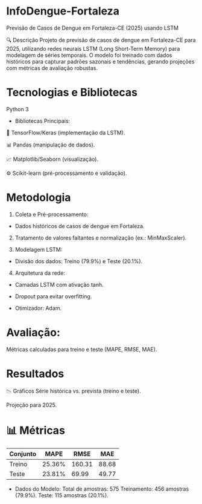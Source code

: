 # InfoDengue-Fortaleza
Previsão de Casos de Dengue em Fortaleza-CE (2025) usando LSTM

🔍 Descrição
Projeto de previsão de casos de dengue em Fortaleza-CE para 2025, utilizando redes neurais LSTM (Long Short-Term Memory) para modelagem de séries temporais. O modelo foi treinado com dados históricos para capturar padrões sazonais e tendências, gerando projeções com métricas de avaliação robustas.

# Tecnologias e Bibliotecas
Python 3

* Bibliotecas Principais:

🧠 TensorFlow/Keras (implementação da LSTM).

📊 Pandas (manipulação de dados).

📈 Matplotlib/Seaborn (visualização).

⚙️ Scikit-learn (pré-processamento e validação).

# Metodologia
1. Coleta e Pré-processamento:

- Dados históricos de casos de dengue em Fortaleza.

2. Tratamento de valores faltantes e normalização (ex.: MinMaxScaler).

3. Modelagem LSTM:

- Divisão dos dados: Treino (79.9%) e Teste (20.1%).

4. Arquitetura da rede:

- Camadas LSTM com ativação tanh.

- Dropout para evitar overfitting.

- Otimizador: Adam.

# Avaliação:

Métricas calculadas para treino e teste (MAPE, RMSE, MAE).

# Resultados
📉 Gráficos
Série histórica vs. prevista (treino e teste).

Projeção para 2025.

# 📊 Métricas
Conjunto  |	MAPE  | RMSE	| MAE
--------  |--------|------|-----  
Treino	|  25.36%  |	160.31	| 88.68
Teste	  | 23.81%	|69.99	| 49.77

* Dados do Modelo:
Total de amostras: 575
Treinamento: 456 amostras (79.9%).
Teste: 115 amostras (20.1%).

